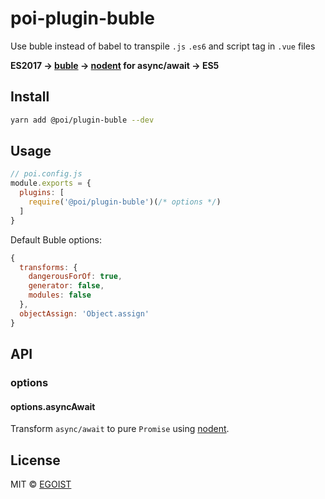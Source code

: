 # poi-plugin-buble

Use buble instead of babel to transpile `.js` `.es6` and script tag in `.vue` files

**ES2017 -> [buble](https://github.com/Rich-Harris/buble) -> [nodent](https://github.com/MatAtBread/nodent-compiler) for async/await -> ES5**

## Install

```bash
yarn add @poi/plugin-buble --dev
```

## Usage

```js
// poi.config.js
module.exports = {
  plugins: [
    require('@poi/plugin-buble')(/* options */)
  ]
}
```

Default Buble options:

```js
{
  transforms: {
    dangerousForOf: true,
    generator: false,
    modules: false
  },
  objectAssign: 'Object.assign'
}
```

## API

### options

#### options.asyncAwait

Transform `async/await` to pure `Promise` using [nodent](https://github.com/MatAtBread/nodent-compiler).

## License

MIT © [EGOIST](https://github.com/egoist)
